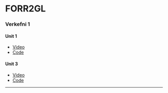 # FORR2GL
### Verkefni 1
#### Unit 1
* [Video]()
* [Code]()
#### Unit 3
* [Video](https://youtu.be/Q96G7RdibkE)
* [Code](code/verkefni1/Unit3)

---
